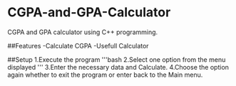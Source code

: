 # CGPA-and-GPA-Calculator
CGPA and GPA calculator using C++ programming.

##Features
-Calculate CGPA
-Usefull Calculator

##Setup
1.Execute the program 
'''bash
2.Select one option from the menu displayed
'''
3.Enter the necessary data and Calculate.
4.Choose the option again whether to exit the program or enter back to the Main menu.
